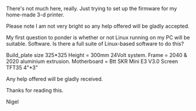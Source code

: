There's not much here, really. Just trying to set up the firmware for my home-made 3-d printer.

Please note I am not very bright so any help offered will be gladly accepted.

My first question to ponder is whether or not Linux running on my PC will be suitable.
Software. Is there a full suite of Linux-based software to do this?


Build_plate size 325*325  Height = 300mm
24Volt system.
Frame = 2040 & 2020  aluminium extrusion.
Motherboard = Btt SKR Mini E3 V3.0
Screen TFT35 4"*3"

Any help offered will be gladly received. 

Thanks for reading this.

Nigel
